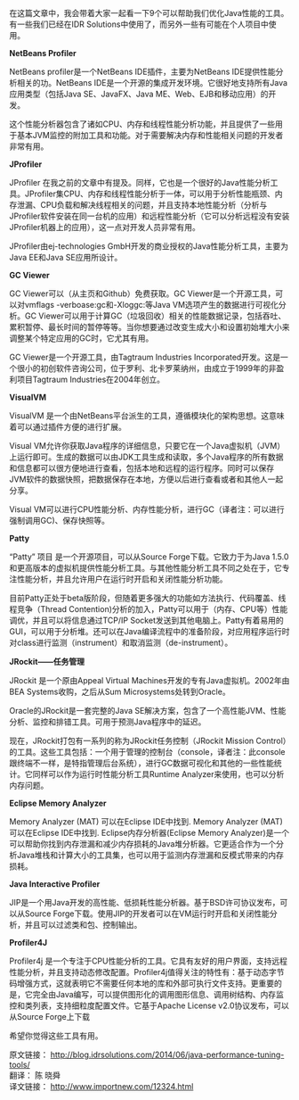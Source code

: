 在这篇文章中，我会带着大家一起看一下9个可以帮助我们优化Java性能的工具。有一些我们已经在IDR Solutions中使用了，而另外一些有可能在个人项目中使用。

**NetBeans Profiler**


NetBeans profiler是一个NetBeans IDE插件，主要为NetBeans IDE提供性能分析相关的功。NetBeans IDE是一个开源的集成开发环境。它很好地支持所有Java应用类型（包括Java SE、JavaFX、Java ME、Web、EJB和移动应用）的开发。

这个性能分析器包含了诸如CPU、内存和线程性能分析功能，并且提供了一些用于基本JVM监控的附加工具和功能。对于需要解决内存和性能相关问题的开发者非常有用。

**JProfiler**


JProfiler 在我之前的文章中有提及。同样，它也是一个很好的Java性能分析工具。JProfiler集CPU、内存和线程性能分析于一体，可以用于分析性能瓶颈、内存泄漏、CPU负载和解决线程相关的问题，并且支持本地性能分析（分析与JProfiler软件安装在同一台机的应用）和远程性能分析（它可以分析远程没有安装JProfiler机器上的应用），这一点对开发人员非常有用。

JProfiler由ej-technologies GmbH开发的商业授权的Java性能分析工具，主要为Java EE和Java SE应用所设计。

**GC Viewer**


GC Viewer可以（从主页和Github）免费获取。GC Viewer是一个开源工具，可以对vmflags -verboase:gc和-Xloggc:等Java VM选项产生的数据进行可视化分析。GC Viewer可以用于计算GC（垃圾回收）相关的性能数据记录，包括吞吐、累积暂停、最长时间的暂停等等。当你想要通过改变生成大小和设置初始堆大小来调整某个特定应用的GC时，它尤其有用。

GC Viewer是一个开源工具，由Tagtraum Industries Incorporated开发。这是一个很小的初创软件咨询公司，位于罗利、北卡罗莱纳州，由成立于1999年的非盈利项目Tagtraum Industries在2004年创立。

**VisualVM**


VisualVM 是一个由NetBeans平台派生的工具，遵循模块化的架构思想。这意味着可以通过插件方便的进行扩展。

Visual VM允许你获取Java程序的详细信息，只要它在一个Java虚拟机（JVM）上运行即可。生成的数据可以由JDK工具生成和读取，多个Java程序的所有数据和信息都可以很方便地进行查看，包括本地和远程的运行程序。同时可以保存JVM软件的数据快照，把数据保存在本地，方便以后进行查看或者和其他人一起分享。

Visual VM可以进行CPU性能分析、内存性能分析，进行GC（译者注：可以进行强制调用GC)、保存快照等。

**Patty**

“Patty” 项目 是一个开源项目，可以从Source Forge下载。它致力于为Java 1.5.0和更高版本的虚拟机提供性能分析工具。与其他性能分析工具不同之处在于，它专注性能分析，并且允许用户在运行时开启和关闭性能分析功能。

目前Patty正处于beta版阶段，但随着更多强大的功能如方法执行、代码覆盖、线程竞争（Thread Contention)分析的加入，Patty可以用于（内存、CPU等）性能调优，并且可以将信息通过TCP/IP Socket发送到其他电脑上。Patty有着易用的GUI，可以用于分析堆。还可以在Java编译流程中的准备阶段，对应用程序运行时对class进行监测（instrument）和取消监测（de-instrument）。

**JRockit——任务管理**


JRockit 是一个原由Appeal Virtual Machines开发的专有Java虚拟机。2002年由BEA Systems收购，之后从Sum Microsystems处转到Oracle。

Oracle的JRockit是一套完整的Java SE解决方案，包含了一个高性能JVM、性能分析、监控和排错工具。可用于预测Java程序中的延迟。

现在，JRockit打包有一系列的称为JRockit任务控制（JRockit Mission Control）的工具。这些工具包括：一个用于管理的控制台（console，译者注：此console跟终端不一样，是特指管理后台系统），进行GC数据可视化和其他的一些性能统计。它同样可以作为运行时性能分析工具Runtime Analyzer来使用，也可以分析内存问题。

**Eclipse Memory Analyzer**

Memory Analyzer (MAT) 可以在Eclipse IDE中找到.
Memory Analyzer (MAT) 可以在Eclipse IDE中找到.
Eclipse内存分析器(Eclipse Memory Analyzer)是一个可以帮助你找到内存泄漏和减少内存损耗的Java堆分析器。它更适合作为一个分析Java堆栈和计算大小的工具集，也可以用于监测内存泄漏和反模式带来的内存损耗。

**Java Interactive Profiler**


JIP是一个用Java开发的高性能、低损耗性能分析器。基于BSD许可协议发布，可以从Source Forge下载。使用JIP的开发者可以在VM运行时开启和关闭性能分析，并且可以过滤类和包、控制输出。

**Profiler4J**


Profiler4j 是一个专注于CPU性能分析的工具。它具有友好的用户界面，支持远程性能分析，并且支持动态修改配置。Profiler4j值得关注的特性有：基于动态字节码增强方式，这就表明它不需要任何本地的库和外部可执行文件支持。更重要的是，它完全由Java编写，可以提供图形化的调用图形信息、调用树结构、内存监控和类列表，支持细粒度配置文件。它基于Apache License v2.0协议发布，可以从Source Forge上下载

希望你觉得这些工具有用。

原文链接： http://blog.idrsolutions.com/2014/06/java-performance-tuning-tools/  
翻译： 陈 晓舜  
译文链接： http://www.importnew.com/12324.html  